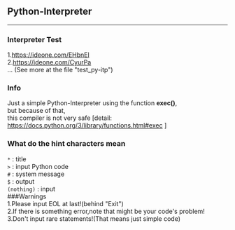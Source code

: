 ## Python-Interpreter
-----
### Interpreter Test  
1.<https://ideone.com/EHbnEl>  
2.<https://ideone.com/CyurPa>  
   ... (See more at the file "test_py-itp")
### Info  
Just a simple Python-Interpreter using the function **exec()**,  
but because of that,  
this compiler is not very safe [detail: <https://docs.python.org/3/library/functions.html#exec> ]
### What do the hint characters mean  
```*``` : title  
```>``` : input Python code  
```#``` : system message  
```$``` : output  
```(nothing)``` : input  
###Warnings  
1.Please input EOL at last!(behind "Exit")  
2.If there is something error,note that might be your code's problem!  
3.Don't input rare statements!(That means just simple code)
